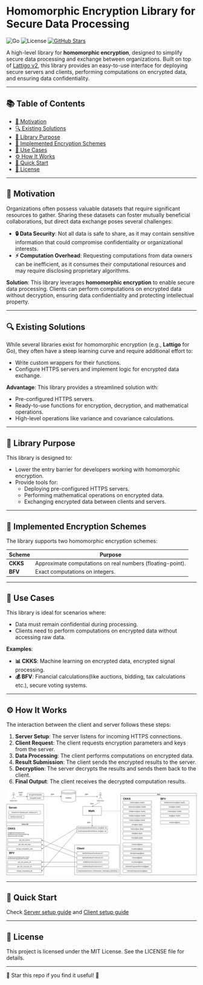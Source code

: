# Homomorphic Encryption Library for Secure Data Processing

![Go](https://img.shields.io/badge/Go-1.23.5-blue.svg)
![License](https://img.shields.io/badge/License-MIT-green.svg)
[![GitHub Stars](https://img.shields.io/github/stars/SamBridgess/homomorphicEncryption?style=social)](https://github.com/SamBridgess/homomorphicEncryption)

A high-level library for **homomorphic encryption**, designed to simplify secure 
data processing and exchange between organizations.  Built on top of 
[Lattigo v2](https://github.com/tuneinsight/lattigo), this library provides an
easy-to-use interface for deploying secure servers and clients, performing
computations on encrypted data, and ensuring data confidentiality.

---

## 📚 Table of Contents
- [🎯 Motivation](#-motivation)
- [🔍 Existing Solutions](#-existing-solutions)
- [🎯 Library Purpose](#-library-purpose)
- [🔐 Implemented Encryption Schemes](#-implemented-encryption-schemes)
- [💼 Use Cases](#-use-cases)
- [⚙️ How It Works](#-how-it-works)
- [🚀 Quick Start](#-quick-start)
- [📜 License](#-license)

---

## 🎯 Motivation

Organizations often possess valuable datasets that require significant
resources to gather. Sharing these datasets can foster mutually beneficial collaborations, but direct data exchange poses several challenges:

- **🔒 Data Security**: Not all data is safe to share, as it may contain sensitive 
information that could compromise confidentiality or organizational interests.
- **⚡ Computation Overhead**: Requesting computations from data owners can be 
inefficient, as it consumes their computational resources and may require disclosing proprietary algorithms.

**Solution**: This library leverages **homomorphic encryption** to enable secure 
data processing. Clients can perform computations on encrypted data without decryption, 
ensuring data confidentiality and protecting intellectual property.

---

## 🔍 Existing Solutions

While several libraries exist for homomorphic encryption (e.g., **Lattigo** for Go), 
they often have a steep learning curve and require additional effort to:

- Write custom wrappers for their functions.
- Configure HTTPS servers and implement logic for encrypted data exchange.

**Advantage**: This library provides a streamlined solution with:
- Pre-configured HTTPS servers.
- Ready-to-use functions for encryption, decryption, and mathematical operations.
- High-level operations like variance and covariance calculations.

---

## 🎯 Library Purpose

This library is designed to:
- Lower the entry barrier for developers working with homomorphic encryption.
- Provide tools for:
    - Deploying pre-configured HTTPS servers.
    - Performing mathematical operations on encrypted data.
    - Exchanging encrypted data between clients and servers.

---

## 🔐 Implemented Encryption Schemes

The library supports two homomorphic encryption schemes:

| Scheme   | Purpose                                                    |
|----------|------------------------------------------------------------|
| **CKKS** | Approximate computations on real numbers (floating-point). |
| **BFV**  | Exact computations on integers.                            |     

---

## 💼 Use Cases

This library is ideal for scenarios where:
- Data must remain confidential during processing.
- Clients need to perform computations on encrypted data without accessing raw data.

**Examples**:
- **📊 CKKS**: Machine learning on encrypted data, encrypted signal processing.
- **💰 BFV**: Financial calculations(like auctions, bidding, tax calculations etc.), secure voting systems. 

---

## ⚙️ How It Works

The interaction between the client and server follows these steps:

1. **Server Setup**: The server listens for incoming HTTPS connections.
2. **Client Request**: The client requests encryption parameters and keys from the server.
3. **Data Processing**: The client performs computations on encrypted data.
4. **Result Submission**: The client sends the encrypted results to the server.
5. **Decryption**: The server decrypts the results and sends them back to the client.
6. **Final Output**: The client receives the decrypted computation results.

![scheme.png](resources/scheme.png)

---

## 🚀 Quick Start
Check [Server setup guide](examples%2Fserver%2FREADME.md)
and [Client setup guide](examples%2Fclient%2FREADME.md)

---

## 📜 License
This project is licensed under the MIT License. See the LICENSE file for details.

---

🌟 Star this repo if you find it useful! 🌟
